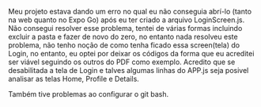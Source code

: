 Meu projeto estava dando um erro no qual eu não conseguia abrí-lo (tanto na web quanto no Expo Go) após eu ter criado a arquivo LoginScreen.js. Não consegui resolver esse problema, tentei de várias formas incluindo excluir a pasta e fazer de novo do zero, no entanto nada resolveu este problema, não tenho noção de como tenha ficado essa screen(tela) do Login, no entanto, eu optei por deixar os códigos da forma que eu acreditei ser viável seguindo os outros do PDF como exemplo. Acredito que se desabilitada a tela de Login e talves algumas linhas do APP.js seja posivel analisar as telas Home, Profile e Details. 

Também tive problemas ao configurar o git bash.
